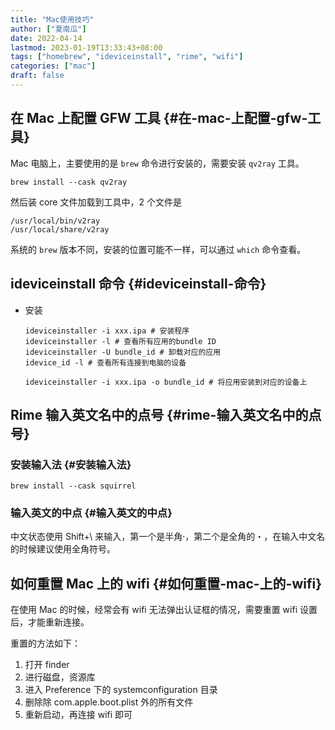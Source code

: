```yaml
---
title: "Mac使用技巧"
author: ["夏南瓜"]
date: 2022-04-14
lastmod: 2023-01-19T13:33:43+08:00
tags: ["homebrew", "ideviceinstall", "rime", "wifi"]
categories: ["mac"]
draft: false
---
```


## 在 Mac 上配置 GFW 工具 {#在-mac-上配置-gfw-工具}

Mac 电脑上，主要使用的是 `brew` 命令进行安装的，需要安装 `qv2ray` 工具。

```shell
brew install --cask qv2ray
```

然后装 core 文件加载到工具中，2 个文件是

```text
/usr/local/bin/v2ray
/usr/local/share/v2ray
```

系统的 `brew` 版本不同，安装的位置可能不一样，可以通过 `which` 命令查看。


## ideviceinstall 命令 {#ideviceinstall-命令}

-   安装
    ```shell
    ideviceinstaller -i xxx.ipa # 安装程序
    ideviceinstaller -l # 查看所有应用的bundle ID
    ideviceinstaller -U bundle_id # 卸载对应的应用
    idevice_id -l # 查看所有连接到电脑的设备

    ideviceinstaller -i xxx.ipa -o bundle_id # 将应用安装到对应的设备上
    ```


## Rime 输入英文名中的点号 {#rime-输入英文名中的点号}


### 安装输入法 {#安装输入法}

```shell
brew install --cask squirrel
```


### 输入英文的中点 {#输入英文的中点}

中文状态使用 Shift+\\ 来输入，第一个是半角·，第二个是全角的・，在输入中文名的时候建议使用全角符号。


## 如何重置 Mac 上的 wifi {#如何重置-mac-上的-wifi}

在使用 Mac 的时候，经常会有 wifi 无法弹出认证框的情况，需要重置 wifi 设置后，才能重新连接。

重置的方法如下：

1.  打开 finder
2.  进行磁盘，资源库
3.  进入 Preference 下的 systemconfiguration 目录
4.  删除除 com.apple.boot.plist 外的所有文件
5.  重新启动，再连接 wifi 即可
